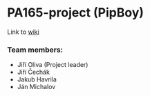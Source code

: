 # PA165-project (PipBoy)

Link to [wiki](https://github.com/Furynka/PA165-project/wiki)

### Team members:
- Jiří Oliva (Project leader)
- Jiří Čechák
- Jakub Havrila
- Ján Michalov
